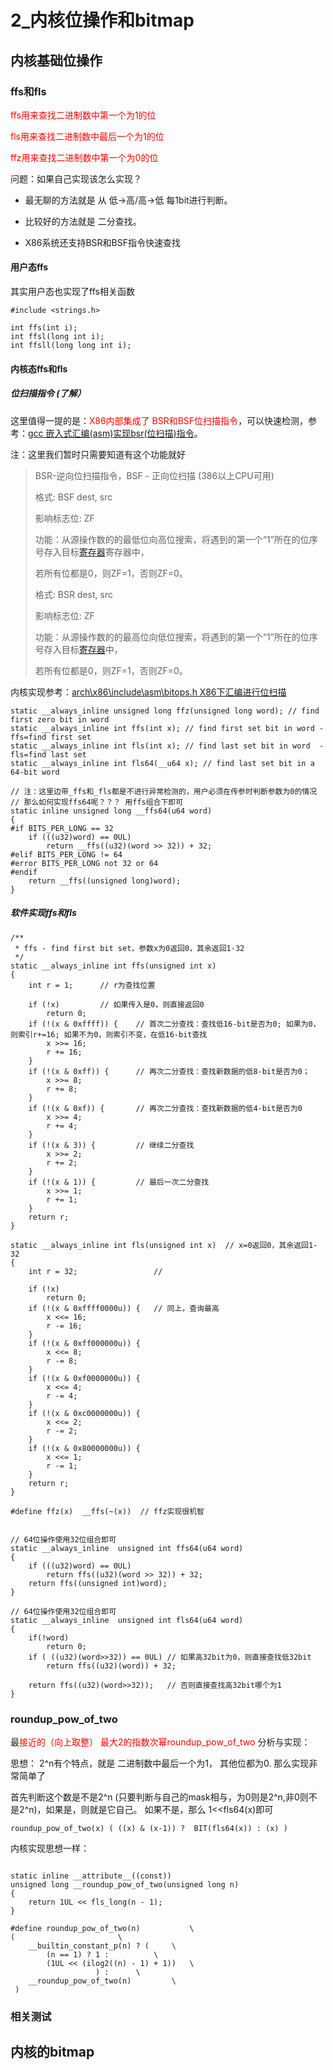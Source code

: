 # 2_内核位操作和bitmap







## 内核基础位操作

### ffs和fls

<font color=red>ffs用来查找二进制数中第一个为1的位</font>

<font color=red>fls用来查找二进制数中最后一个为1的位</font>

<font color=red>ffz用来查找二进制数中第一个为0的位</font>



问题：如果自己实现该怎么实现？

- 最无聊的方法就是 从 低->高/高->低  每1bit进行判断。

- 比较好的方法就是 二分查找。
- X86系统还支持BSR和BSF指令快速查找







#### 用户态ffs

其实用户态也实现了ffs相关函数

```
#include <strings.h>

int ffs(int i);
int ffsl(long int i);
int ffsll(long long int i);
```



#### 内核态ffs和fls

##### 位扫描指令 (了解）

这里值得一提的是：<font color=red>X86内部集成了 BSR和BSF位扫描指令</font>，可以快速检测，参考：[gcc 嵌入式汇编(asm)实现bsr(位扫描)指令](https://blog.csdn.net/10km/article/details/48997303)。

注：这里我们暂时只需要知道有这个功能就好



> BSR-逆向位扫描指令，BSF - 正向位扫描 (386以上CPU可用)
>
> 
>
> 格式: BSF dest, src
>
> 影响标志位: ZF
>
> 功能：从源操作数的的最低位向高位搜索，将遇到的第一个“1”所在的位序号存入目标[寄存器](https://baike.baidu.com/item/)寄存器中，
>
> 若所有位都是0，则ZF=1，否则ZF=0。
>
> 
>
> 格式: BSR dest, src
>
> 影响标志位: ZF
>
> 功能：从源操作数的的最高位向低位搜索，将遇到的第一个“1”所在的位序号存入目标[寄存器](https://baike.baidu.com/item/寄存器)中，
>
> 若所有位都是0，则ZF=1，否则ZF=0。



内核实现参考：[arch\x86\include\asm\bitops.h X86下汇编进行位扫描](https://github.com/torvalds/linux/blob/master/arch/x86/include/asm/bitops.h)

```
static __always_inline unsigned long ffz(unsigned long word); // find first zero bit in word
static __always_inline int ffs(int x); // find first set bit in word - ffs=find first set
static __always_inline int fls(int x); // find last set bit in word  - fls=find last set
static __always_inline int fls64(__u64 x); // find last set bit in a 64-bit word

// 注：这里边带_ffs和_fls都是不进行异常检测的，用户必须在传参时判断参数为0的情况
// 那么如何实现ffs64呢？？？ 用ffs组合下即可
static inline unsigned long __ffs64(u64 word)
{
#if BITS_PER_LONG == 32
	if (((u32)word) == 0UL)
		return __ffs((u32)(word >> 32)) + 32;
#elif BITS_PER_LONG != 64
#error BITS_PER_LONG not 32 or 64
#endif
	return __ffs((unsigned long)word);
}
```





##### 软件实现ffs和fls

```
/**
 * ffs - find first bit set，参数x为0返回0，其余返回1-32
 */
static __always_inline int ffs(unsigned int x)
{
	int r = 1;		// r为查找位置

	if (!x)			// 如果传入是0，则直接返回0
		return 0;
	if (!(x & 0xffff)) {	// 首次二分查找：查找低16-bit是否为0; 如果为0，则索引r+=16; 如果不为0，则索引不变，在低16-bit查找
		x >>= 16;
		r += 16;
	}
	if (!(x & 0xff)) {		// 再次二分查找：查找新数据的低8-bit是否为0；
		x >>= 8;
		r += 8;
	}
	if (!(x & 0xf)) {		// 再次二分查找：查找新数据的低4-bit是否为0
		x >>= 4;
		r += 4;
	}
	if (!(x & 3)) {			// 继续二分查找
		x >>= 2;
		r += 2;
	}
	if (!(x & 1)) {			// 最后一次二分查找
		x >>= 1;
		r += 1;
	}
	return r;
}

static __always_inline int fls(unsigned int x)  // x=0返回0，其余返回1-32
{
	int r = 32;					// 

	if (!x)
		return 0;
	if (!(x & 0xffff0000u)) {	// 同上，查询最高
		x <<= 16;
		r -= 16;
	}
	if (!(x & 0xff000000u)) {
		x <<= 8;
		r -= 8;
	}
	if (!(x & 0xf0000000u)) {
		x <<= 4;
		r -= 4;
	}
	if (!(x & 0xc0000000u)) {
		x <<= 2;
		r -= 2;
	}
	if (!(x & 0x80000000u)) {
		x <<= 1;
		r -= 1;
	}
	return r;
}

#define ffz(x)  __ffs(~(x))  // ffz实现很机智


// 64位操作使用32位组合即可
static __always_inline  unsigned int ffs64(u64 word)
{
	if (((u32)word) == 0UL)
		return ffs((u32)(word >> 32)) + 32;
	return ffs((unsigned int)word);
}

// 64位操作使用32位组合即可
static __always_inline  unsigned int fls64(u64 word)
{
	if(!word)
		return 0;
	if ( ((u32)(word>>32)) == 0UL) // 如果高32bit为0，则直接查找低32bit
		return ffs((u32)(word)) + 32;

	return ffs((u32)(word>>32));   // 否则直接查找高32bit哪个为1
}

```











### roundup_pow_of_two

最<font color=red>接近的（向上取整） 最大2的指数次幂roundup_pow_of_two</font> 分析与实现：

思想： 2^n有个特点，就是    二进制数中最后一个为1， 其他位都为0.  那么实现非常简单了

首先判断这个数是不是2^n (只要判断与自己的mask相与，为0则是2^n,非0则不是2^n)，如果是，则就是它自己。 如果不是，那么 1<<fls64(x)即可

```
roundup_pow_of_two(x) ( ((x) & (x-1)) ?  BIT(fls64(x)) : (x) )
```

内核实现思想一样：

```

static inline __attribute__((const))
unsigned long __roundup_pow_of_two(unsigned long n)
{
	return 1UL << fls_long(n - 1);
}

#define roundup_pow_of_two(n)			\
(						\
	__builtin_constant_p(n) ? (		\
		(n == 1) ? 1 :			\
		(1UL << (ilog2((n) - 1) + 1))	\
				   ) :		\
	__roundup_pow_of_two(n)			\
 )
```





### 相关测试











## 内核的bitmap


